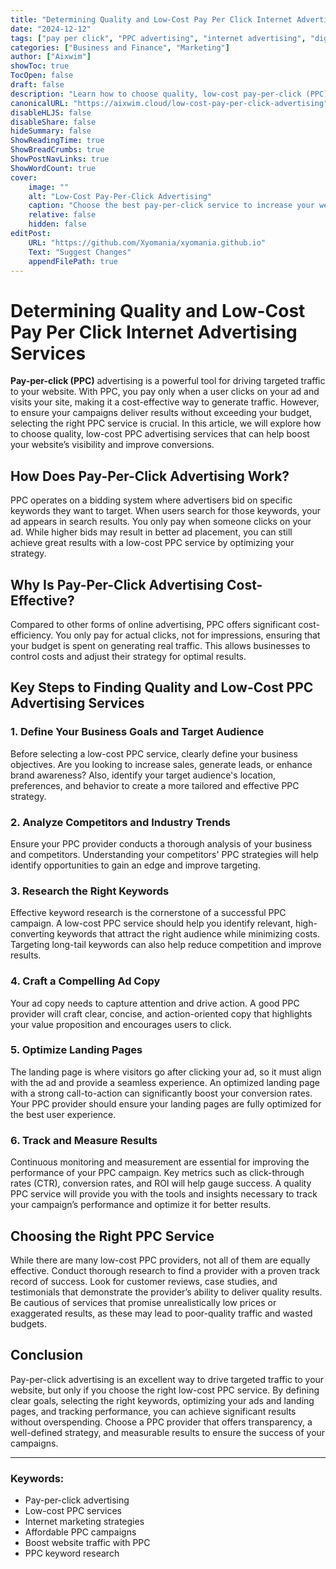 ```yaml
---
title: "Determining Quality and Low-Cost Pay Per Click Internet Advertising Services"
date: "2024-12-12"
tags: ["pay per click", "PPC advertising", "internet advertising", "digital marketing", "cost-effective marketing"]
categories: ["Business and Finance", "Marketing"]
author: ["Aixwim"]
showToc: true
TocOpen: false
draft: false
description: "Learn how to choose quality, low-cost pay-per-click (PPC) advertising services to boost your website traffic. Discover key strategies for effective PPC campaigns."
canonicalURL: "https://aixwim.cloud/low-cost-pay-per-click-advertising"
disableHLJS: false
disableShare: false
hideSummary: false
ShowReadingTime: true
ShowBreadCrumbs: true
ShowPostNavLinks: true
ShowWordCount: true
cover:
    image: ""
    alt: "Low-Cost Pay-Per-Click Advertising"
    caption: "Choose the best pay-per-click service to increase your website's traffic."
    relative: false
    hidden: false
editPost:
    URL: "https://github.com/Xyomania/xyomania.github.io"
    Text: "Suggest Changes"
    appendFilePath: true
---
```


# Determining Quality and Low-Cost Pay Per Click Internet Advertising Services

**Pay-per-click (PPC)** advertising is a powerful tool for driving targeted traffic to your website. With PPC, you pay only when a user clicks on your ad and visits your site, making it a cost-effective way to generate traffic. However, to ensure your campaigns deliver results without exceeding your budget, selecting the right PPC service is crucial. In this article, we will explore how to choose quality, low-cost PPC advertising services that can help boost your website’s visibility and improve conversions.

## How Does Pay-Per-Click Advertising Work?

PPC operates on a bidding system where advertisers bid on specific keywords they want to target. When users search for those keywords, your ad appears in search results. You only pay when someone clicks on your ad. While higher bids may result in better ad placement, you can still achieve great results with a low-cost PPC service by optimizing your strategy.

## Why Is Pay-Per-Click Advertising Cost-Effective?

Compared to other forms of online advertising, PPC offers significant cost-efficiency. You only pay for actual clicks, not for impressions, ensuring that your budget is spent on generating real traffic. This allows businesses to control costs and adjust their strategy for optimal results.

## Key Steps to Finding Quality and Low-Cost PPC Advertising Services

### 1. **Define Your Business Goals and Target Audience**

Before selecting a low-cost PPC service, clearly define your business objectives. Are you looking to increase sales, generate leads, or enhance brand awareness? Also, identify your target audience's location, preferences, and behavior to create a more tailored and effective PPC strategy.

### 2. **Analyze Competitors and Industry Trends**

Ensure your PPC provider conducts a thorough analysis of your business and competitors. Understanding your competitors' PPC strategies will help identify opportunities to gain an edge and improve targeting.

### 3. **Research the Right Keywords**

Effective keyword research is the cornerstone of a successful PPC campaign. A low-cost PPC service should help you identify relevant, high-converting keywords that attract the right audience while minimizing costs. Targeting long-tail keywords can also help reduce competition and improve results.

### 4. **Craft a Compelling Ad Copy**

Your ad copy needs to capture attention and drive action. A good PPC provider will craft clear, concise, and action-oriented copy that highlights your value proposition and encourages users to click.

### 5. **Optimize Landing Pages**

The landing page is where visitors go after clicking your ad, so it must align with the ad and provide a seamless experience. An optimized landing page with a strong call-to-action can significantly boost your conversion rates. Your PPC provider should ensure your landing pages are fully optimized for the best user experience.

### 6. **Track and Measure Results**

Continuous monitoring and measurement are essential for improving the performance of your PPC campaign. Key metrics such as click-through rates (CTR), conversion rates, and ROI will help gauge success. A quality PPC service will provide you with the tools and insights necessary to track your campaign’s performance and optimize it for better results.

## Choosing the Right PPC Service

While there are many low-cost PPC providers, not all of them are equally effective. Conduct thorough research to find a provider with a proven track record of success. Look for customer reviews, case studies, and testimonials that demonstrate the provider’s ability to deliver quality results. Be cautious of services that promise unrealistically low prices or exaggerated results, as these may lead to poor-quality traffic and wasted budgets.

## Conclusion

Pay-per-click advertising is an excellent way to drive targeted traffic to your website, but only if you choose the right low-cost PPC service. By defining clear goals, selecting the right keywords, optimizing your ads and landing pages, and tracking performance, you can achieve significant results without overspending. Choose a PPC provider that offers transparency, a well-defined strategy, and measurable results to ensure the success of your campaigns.

---

### Keywords:
- Pay-per-click advertising
- Low-cost PPC services
- Internet marketing strategies
- Affordable PPC campaigns
- Boost website traffic with PPC
- PPC keyword research
